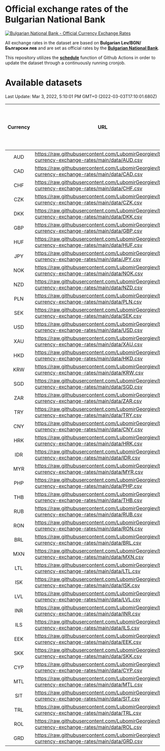 # Official exchange rates of the Bulgarian National Bank

[![Bulgarian National Bank - Official Currency Exchange Rates](https://github.com/LubomirGeorgiev/bnb-currency-exchange-rates/actions/workflows/update-rates.yml/badge.svg?branch=main)](https://github.com/LubomirGeorgiev/bnb-currency-exchange-rates/actions/workflows/update-rates.yml)

All exchange rates in the dataset are based on **Bulgarian Lev/BGN/Български лев** and are set as official rates by the [**Bulgarian National Bank**](https://www.bnb.bg/Statistics/StExternalSector/StExchangeRates/StERForeignCurrencies/index.htm?toLang=_EN).

This repository utilizes the [**schedule**](https://docs.github.com/en/actions/reference/events-that-trigger-workflows) function of Github Actions in order to update the dataset through a continuously running cronjob.

# Available datasets

<!-- START LINKS (DO NOT EVER FU*ING DELETE THIS COMMENT FOR THE LOVE OF YOUR LIFE!!! IF YOU ARE CURIOS HOW IT WORKS, YOU CAN HAVE A LOOK AT ./src/updateReadme.ts) -->

Last Update: Mar 3, 2022, 5:10:01 PM GMT+0 (2022-03-03T17:10:01.680Z)

| Currency | URL                                                                                             | Number of records | Number of missing days that were filled in |
| :------: | ----------------------------------------------------------------------------------------------- | :---------------: | :----------------------------------------: |
|   AUD    | https://raw.githubusercontent.com/LubomirGeorgiev/bnb-currency-exchange-rates/main/data/AUD.csv |       8194        |                    2534                    |
|   CAD    | https://raw.githubusercontent.com/LubomirGeorgiev/bnb-currency-exchange-rates/main/data/CAD.csv |       8194        |                    2534                    |
|   CHF    | https://raw.githubusercontent.com/LubomirGeorgiev/bnb-currency-exchange-rates/main/data/CHF.csv |       8194        |                    2534                    |
|   CZK    | https://raw.githubusercontent.com/LubomirGeorgiev/bnb-currency-exchange-rates/main/data/CZK.csv |       8194        |                    2534                    |
|   DKK    | https://raw.githubusercontent.com/LubomirGeorgiev/bnb-currency-exchange-rates/main/data/DKK.csv |       8194        |                    2534                    |
|   GBP    | https://raw.githubusercontent.com/LubomirGeorgiev/bnb-currency-exchange-rates/main/data/GBP.csv |       8194        |                    2534                    |
|   HUF    | https://raw.githubusercontent.com/LubomirGeorgiev/bnb-currency-exchange-rates/main/data/HUF.csv |       8194        |                    2534                    |
|   JPY    | https://raw.githubusercontent.com/LubomirGeorgiev/bnb-currency-exchange-rates/main/data/JPY.csv |       8194        |                    2534                    |
|   NOK    | https://raw.githubusercontent.com/LubomirGeorgiev/bnb-currency-exchange-rates/main/data/NOK.csv |       8194        |                    2534                    |
|   NZD    | https://raw.githubusercontent.com/LubomirGeorgiev/bnb-currency-exchange-rates/main/data/NZD.csv |       8194        |                    2534                    |
|   PLN    | https://raw.githubusercontent.com/LubomirGeorgiev/bnb-currency-exchange-rates/main/data/PLN.csv |       8194        |                    2534                    |
|   SEK    | https://raw.githubusercontent.com/LubomirGeorgiev/bnb-currency-exchange-rates/main/data/SEK.csv |       8194        |                    2534                    |
|   USD    | https://raw.githubusercontent.com/LubomirGeorgiev/bnb-currency-exchange-rates/main/data/USD.csv |       8194        |                    2534                    |
|   XAU    | https://raw.githubusercontent.com/LubomirGeorgiev/bnb-currency-exchange-rates/main/data/XAU.csv |       8194        |                    2536                    |
|   HKD    | https://raw.githubusercontent.com/LubomirGeorgiev/bnb-currency-exchange-rates/main/data/HKD.csv |       7894        |                    2445                    |
|   KRW    | https://raw.githubusercontent.com/LubomirGeorgiev/bnb-currency-exchange-rates/main/data/KRW.csv |       7894        |                    2445                    |
|   SGD    | https://raw.githubusercontent.com/LubomirGeorgiev/bnb-currency-exchange-rates/main/data/SGD.csv |       7894        |                    2445                    |
|   ZAR    | https://raw.githubusercontent.com/LubomirGeorgiev/bnb-currency-exchange-rates/main/data/ZAR.csv |       7894        |                    2445                    |
|   TRY    | https://raw.githubusercontent.com/LubomirGeorgiev/bnb-currency-exchange-rates/main/data/TRY.csv |       6374        |                    1973                    |
|   CNY    | https://raw.githubusercontent.com/LubomirGeorgiev/bnb-currency-exchange-rates/main/data/CNY.csv |       6256        |                    1939                    |
|   HRK    | https://raw.githubusercontent.com/LubomirGeorgiev/bnb-currency-exchange-rates/main/data/HRK.csv |       6256        |                    1939                    |
|   IDR    | https://raw.githubusercontent.com/LubomirGeorgiev/bnb-currency-exchange-rates/main/data/IDR.csv |       6256        |                    1939                    |
|   MYR    | https://raw.githubusercontent.com/LubomirGeorgiev/bnb-currency-exchange-rates/main/data/MYR.csv |       6256        |                    1939                    |
|   PHP    | https://raw.githubusercontent.com/LubomirGeorgiev/bnb-currency-exchange-rates/main/data/PHP.csv |       6256        |                    1939                    |
|   THB    | https://raw.githubusercontent.com/LubomirGeorgiev/bnb-currency-exchange-rates/main/data/THB.csv |       6256        |                    1939                    |
|   RUB    | https://raw.githubusercontent.com/LubomirGeorgiev/bnb-currency-exchange-rates/main/data/RUB.csv |       6255        |                    1939                    |
|   RON    | https://raw.githubusercontent.com/LubomirGeorgiev/bnb-currency-exchange-rates/main/data/RON.csv |       6197        |                    1921                    |
|   BRL    | https://raw.githubusercontent.com/LubomirGeorgiev/bnb-currency-exchange-rates/main/data/BRL.csv |       5284        |                    1640                    |
|   MXN    | https://raw.githubusercontent.com/LubomirGeorgiev/bnb-currency-exchange-rates/main/data/MXN.csv |       5284        |                    1640                    |
|   LTL    | https://raw.githubusercontent.com/LubomirGeorgiev/bnb-currency-exchange-rates/main/data/LTL.csv |       5283        |                    1625                    |
|   ISK    | https://raw.githubusercontent.com/LubomirGeorgiev/bnb-currency-exchange-rates/main/data/ISK.csv |       5066        |                    1571                    |
|   LVL    | https://raw.githubusercontent.com/LubomirGeorgiev/bnb-currency-exchange-rates/main/data/LVL.csv |       4920        |                    1513                    |
|   INR    | https://raw.githubusercontent.com/LubomirGeorgiev/bnb-currency-exchange-rates/main/data/INR.csv |       4915        |                    1524                    |
|   ILS    | https://raw.githubusercontent.com/LubomirGeorgiev/bnb-currency-exchange-rates/main/data/ILS.csv |       4189        |                    1303                    |
|   EEK    | https://raw.githubusercontent.com/LubomirGeorgiev/bnb-currency-exchange-rates/main/data/EEK.csv |       4002        |                    1228                    |
|   SKK    | https://raw.githubusercontent.com/LubomirGeorgiev/bnb-currency-exchange-rates/main/data/SKK.csv |       2974        |                    916                     |
|   CYP    | https://raw.githubusercontent.com/LubomirGeorgiev/bnb-currency-exchange-rates/main/data/CYP.csv |       2906        |                    890                     |
|   MTL    | https://raw.githubusercontent.com/LubomirGeorgiev/bnb-currency-exchange-rates/main/data/MTL.csv |       2606        |                    801                     |
|   SIT    | https://raw.githubusercontent.com/LubomirGeorgiev/bnb-currency-exchange-rates/main/data/SIT.csv |       2544        |                    780                     |
|   TRL    | https://raw.githubusercontent.com/LubomirGeorgiev/bnb-currency-exchange-rates/main/data/TRL.csv |       1818        |                    559                     |
|   ROL    | https://raw.githubusercontent.com/LubomirGeorgiev/bnb-currency-exchange-rates/main/data/ROL.csv |       1697        |                    524                     |
|   GRD    | https://raw.githubusercontent.com/LubomirGeorgiev/bnb-currency-exchange-rates/main/data/GRD.csv |        359        |                    107                     |

<!-- END LINKS (DO NOT EVER FU*ING DELETE THIS COMMENT FOR THE LOVE OF YOUR LIFE!!! IF YOU ARE CURIOS HOW IT WORKS, YOU CAN HAVE A LOOK AT ./src/updateReadme.ts) -->

